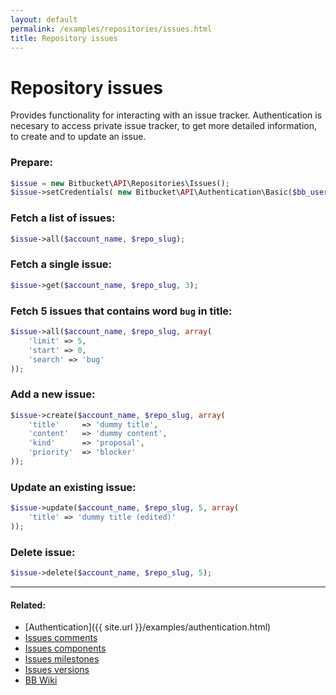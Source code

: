 ```yaml
---
layout: default
permalink: /examples/repositories/issues.html
title: Repository issues
---
```


# Repository issues

Provides functionality for interacting with an issue tracker. Authentication is necesary to access private issue tracker,
to get more detailed information, to create and to update an issue.

### Prepare:

```php
$issue = new Bitbucket\API\Repositories\Issues();
$issue->setCredentials( new Bitbucket\API\Authentication\Basic($bb_user, $bb_pass) );
```

### Fetch a list of issues:

```php
$issue->all($account_name, $repo_slug);
```

### Fetch a single issue:

```php
$issue->get($account_name, $repo_slug, 3);
```

### Fetch 5 issues that contains word `bug` in title:

```php
$issue->all($account_name, $repo_slug, array(
    'limit' => 5,
    'start' => 0,
    'search' => 'bug'
));
```

### Add a new issue:

```php
$issue->create($account_name, $repo_slug, array(
    'title'     => 'dummy title',
    'content'   => 'dummy content',
    'kind'      => 'proposal',
    'priority'  => 'blocker'
));
```

### Update an existing issue:

```php
$issue->update($account_name, $repo_slug, 5, array(
    'title' => 'dummy title (edited)'
));
```

### Delete issue:

```php
$issue->delete($account_name, $repo_slug, 5);
```

----

#### Related:
  * [Authentication]({{ site.url }}/examples/authentication.html)
  * [Issues comments](issues/comments.html)
  * [Issues components](issues/components.html)
  * [Issues milestones](issues/milestones.html)
  * [Issues versions](issues/versions.html)
  * [BB Wiki](https://confluence.atlassian.com/display/BITBUCKET/issues+Resource#issuesResource-Overview)
